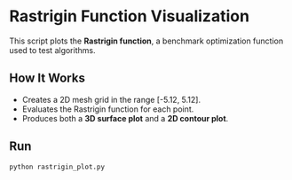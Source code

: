 # Rastrigin Function Visualization

This script plots the **Rastrigin function**, a benchmark optimization function used to test algorithms.

## How It Works
- Creates a 2D mesh grid in the range [-5.12, 5.12].
- Evaluates the Rastrigin function for each point.
- Produces both a **3D surface plot** and a **2D contour plot**.

## Run
```bash
python rastrigin_plot.py
